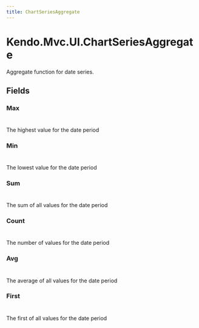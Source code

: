 ```yaml
---
title: ChartSeriesAggregate
---
```


# Kendo.Mvc.UI.ChartSeriesAggregate
Aggregate function for date series.


## Fields


### Max
#
The highest value for the date period

### Min
#
The lowest value for the date period

### Sum
#
The sum of all values for the date period

### Count
#
The number of values for the date period

### Avg
#
The average of all values for the date period

### First
#
The first of all values for the date period




